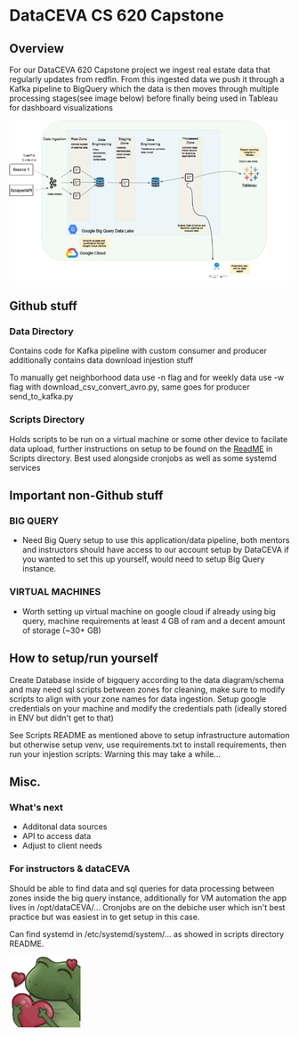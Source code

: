 # DataCEVA CS 620 Capstone 


## Overview
For our DataCEVA 620 Capstone project we ingest real estate data that regularly updates from redfin. From this ingested data we push it through a Kafka pipeline to BigQuery which the data is then moves through multiple processing stages(see image below) before finally being used in Tableau for dashboard visualizations

![Data Diagram](https://github.com/DataCEVA-fall2024/data-ingestion/blob/add_neighborhood_data/Data%20Diagram.png?raw=true)

## Github stuff

### Data Directory
Contains code for Kafka pipeline with custom consumer and producer additionally contains data download injestion stuff

To manually get neighborhood data use -n flag and for weekly data use -w flag with download_csv_convert_avro.py, same goes for producer send_to_kafka.py

### Scripts Directory
Holds scripts to be run on a virtual machine or some other device to facilate data upload, further instructions on setup to be found on the [ReadME](https://github.com/DataCEVA-fall2024/data-ingestion/blob/add_neighborhood_data/scripts/README.md) in Scripts directory. Best used alongside cronjobs as well as some systemd services


## Important non-Github stuff

### BIG QUERY
- Need Big Query setup to use this application/data pipeline, both mentors and instructors should have access to our account setup by DataCEVA if you wanted to set this up yourself, would need to setup Big Query instance.

### VIRTUAL MACHINES
- Worth setting up virtual machine on google cloud if already using big query, machine requirements at least 4 GB of ram and a decent amount of storage (~30+ GB)

## How to setup/run yourself
Create Database inside of bigquery according to the data diagram/schema and may need sql scripts between zones for cleaning, make sure to modify scripts to align with your zone names for data ingestion.
Setup google credentials on your machine and modify the credentials path (ideally stored in ENV but didn't get to that)

See Scripts README as mentioned above to setup infrastructure automation but otherwise setup venv, use requirements.txt to install requirements, then run your injestion scripts: Warning this may take a while...

## Misc.

### What's next
- Additonal data sources
- API to access data
- Adjust to client needs
### For instructors & dataCEVA
Should be able to find data and sql queries for data processing between zones inside the big query instance, additionally for VM automation the app lives in /opt/dataCEVA/...
Cronjobs are on the debiche user which isn't best practice but was easiest in to get setup in this case.

Can find systemd in /etc/systemd/system/... as showed in scripts directory README.

![Bufo Hearts](https://github.com/DataCEVA-fall2024/data-ingestion/blob/add_neighborhood_data/bufo-hearts.png)
